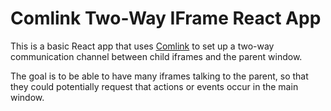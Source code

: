 # Comlink Two-Way IFrame React App

This is a basic React app that uses [Comlink](https://github.com/GoogleChromeLabs/comlink) to set up a two-way communication channel between child iframes and the parent window.

The goal is to be able to have many iframes talking to the parent, so that they could potentially request that actions or events occur in the main window.
